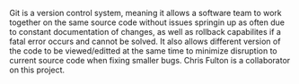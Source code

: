 Git is a version control system, meaning it allows a software team to work together on the same source code without issues springin up as often due to constant documentation of changes, as well as rollback capabilites if a fatal error occurs and cannot be solved. It also allows different version of the code to be viewed/editted at the same time to minimize disruption to current source code when fixing smaller bugs.
Chris Fulton is a collaborator on this project.
